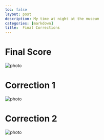 ```yaml
---
toc: false
layout: post
description: My time at night at the museum
categories: [markdown]
title:  Final Corrections
---
```


# Final Score

![photo]({{site.baseurl}}/images/Test_Final_Score.png)

# Correction 1

![photo]({{site.baseurl}}/images/Q2_Corrections.png)

# Correction 2

![photo]({{site.baseurl}}/images/Q_1_Incorrect.png)

